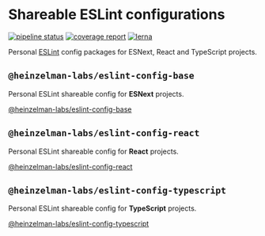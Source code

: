 # Shareable ESLint configurations

[![pipeline status](https://gitlab.com/fluffy-heinzelman/eslint-configs/badges/master/pipeline.svg?style=flat-square)](https://gitlab.com/fluffy-heinzelman/eslint-configs/-/commits/master)
[![coverage report](https://gitlab.com/fluffy-heinzelman/eslint-configs/badges/master/coverage.svg?style=flat-square)](https://gitlab.com/fluffy-heinzelman/eslint-configs/-/commits/master)
[![lerna](https://img.shields.io/badge/maintained%20with-lerna-cc00ff.svg?style=flat-square)](https://lerna.js.org/)

Personal [ESLint](https://eslint.org/) config packages for ESNext, React and TypeScript projects.

## `@heinzelman-labs/eslint-config-base`

Personal ESLint shareable config for **ESNext** projects.

[@heinzelman-labs/eslint-config-base](./packages/eslint-config-base/README.md)

## `@heinzelman-labs/eslint-config-react`

Personal ESLint shareable config for **React** projects.

[@heinzelman-labs/eslint-config-react](./packages/eslint-config-react/README.md)

## `@heinzelman-labs/eslint-config-typescript`

Personal ESLint shareable config for **TypeScript** projects.

[@heinzelman-labs/eslint-config-typescript](./packages/eslint-config-typescript/README.md)
